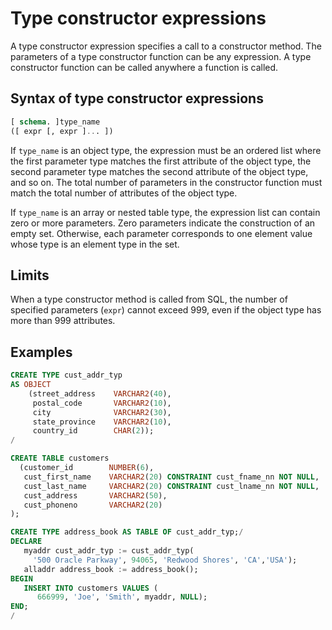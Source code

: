 # Type constructor expressions

A type constructor expression specifies a call to a constructor method. The parameters of a type constructor function can be any expression. A type constructor function can be called anywhere a function is called.

## Syntax of type constructor expressions

```sql
[ schema. ]type_name
([ expr [, expr ]... ])
```

If `type_name` is an object type, the expression must be an ordered list where the first parameter type matches the first attribute of the object type, the second parameter type matches the second attribute of the object type, and so on. The total number of parameters in the constructor function must match the total number of attributes of the object type.

If `type_name` is an array or nested table type, the expression list can contain zero or more parameters. Zero parameters indicate the construction of an empty set. Otherwise, each parameter corresponds to one element value whose type is an element type in the set.

## Limits

When a type constructor method is called from SQL, the number of specified parameters (`expr`) cannot exceed 999, even if the object type has more than 999 attributes.

## Examples

```sql
CREATE TYPE cust_addr_typ
AS OBJECT
    (street_address    VARCHAR2(40),
     postal_code       VARCHAR2(10),
     city              VARCHAR2(30),
     state_province    VARCHAR2(10),
     country_id        CHAR(2));
/

CREATE TABLE customers
  (customer_id        NUMBER(6),
   cust_first_name    VARCHAR2(20) CONSTRAINT cust_fname_nn NOT NULL,
   cust_last_name     VARCHAR2(20) CONSTRAINT cust_lname_nn NOT NULL,
   cust_address       VARCHAR2(50),
   cust_phoneno       VARCHAR2(20)
);

CREATE TYPE address_book AS TABLE OF cust_addr_typ;/
DECLARE
   myaddr cust_addr_typ := cust_addr_typ(
     '500 Oracle Parkway', 94065, 'Redwood Shores', 'CA','USA');
   alladdr address_book := address_book();
BEGIN
   INSERT INTO customers VALUES (
      666999, 'Joe', 'Smith', myaddr, NULL);
END;
/
```

